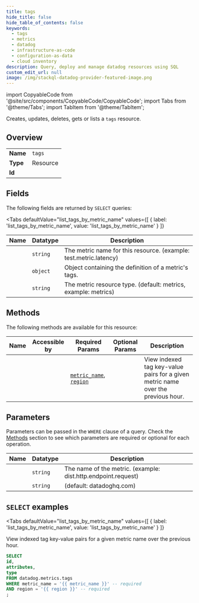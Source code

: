 ```yaml
--- 
title: tags
hide_title: false
hide_table_of_contents: false
keywords:
  - tags
  - metrics
  - datadog
  - infrastructure-as-code
  - configuration-as-data
  - cloud inventory
description: Query, deploy and manage datadog resources using SQL
custom_edit_url: null
image: /img/stackql-datadog-provider-featured-image.png
---
```


import CopyableCode from '@site/src/components/CopyableCode/CopyableCode';
import Tabs from '@theme/Tabs';
import TabItem from '@theme/TabItem';

Creates, updates, deletes, gets or lists a <code>tags</code> resource.

## Overview
<table><tbody>
<tr><td><b>Name</b></td><td><code>tags</code></td></tr>
<tr><td><b>Type</b></td><td>Resource</td></tr>
<tr><td><b>Id</b></td><td><CopyableCode code="datadog.metrics.tags" /></td></tr>
</tbody></table>

## Fields

The following fields are returned by `SELECT` queries:

<Tabs
    defaultValue="list_tags_by_metric_name"
    values={[
        { label: 'list_tags_by_metric_name', value: 'list_tags_by_metric_name' }
    ]}
>
<TabItem value="list_tags_by_metric_name">

<table>
<thead>
    <tr>
    <th>Name</th>
    <th>Datatype</th>
    <th>Description</th>
    </tr>
</thead>
<tbody>
<tr>
    <td><CopyableCode code="id" /></td>
    <td><code>string</code></td>
    <td>The metric name for this resource. (example: test.metric.latency)</td>
</tr>
<tr>
    <td><CopyableCode code="attributes" /></td>
    <td><code>object</code></td>
    <td>Object containing the definition of a metric's tags.</td>
</tr>
<tr>
    <td><CopyableCode code="type" /></td>
    <td><code>string</code></td>
    <td>The metric resource type. (default: metrics, example: metrics)</td>
</tr>
</tbody>
</table>
</TabItem>
</Tabs>

## Methods

The following methods are available for this resource:

<table>
<thead>
    <tr>
    <th>Name</th>
    <th>Accessible by</th>
    <th>Required Params</th>
    <th>Optional Params</th>
    <th>Description</th>
    </tr>
</thead>
<tbody>
<tr>
    <td><a href="#list_tags_by_metric_name"><CopyableCode code="list_tags_by_metric_name" /></a></td>
    <td><CopyableCode code="select" /></td>
    <td><a href="#parameter-metric_name"><code>metric_name</code></a>, <a href="#parameter-region"><code>region</code></a></td>
    <td></td>
    <td>View indexed tag key-value pairs for a given metric name over the previous hour.</td>
</tr>
</tbody>
</table>

## Parameters

Parameters can be passed in the `WHERE` clause of a query. Check the [Methods](#methods) section to see which parameters are required or optional for each operation.

<table>
<thead>
    <tr>
    <th>Name</th>
    <th>Datatype</th>
    <th>Description</th>
    </tr>
</thead>
<tbody>
<tr id="parameter-metric_name">
    <td><CopyableCode code="metric_name" /></td>
    <td><code>string</code></td>
    <td>The name of the metric. (example: dist.http.endpoint.request)</td>
</tr>
<tr id="parameter-region">
    <td><CopyableCode code="region" /></td>
    <td><code>string</code></td>
    <td>(default: datadoghq.com)</td>
</tr>
</tbody>
</table>

## `SELECT` examples

<Tabs
    defaultValue="list_tags_by_metric_name"
    values={[
        { label: 'list_tags_by_metric_name', value: 'list_tags_by_metric_name' }
    ]}
>
<TabItem value="list_tags_by_metric_name">

View indexed tag key-value pairs for a given metric name over the previous hour.

```sql
SELECT
id,
attributes,
type
FROM datadog.metrics.tags
WHERE metric_name = '{{ metric_name }}' -- required
AND region = '{{ region }}' -- required
;
```
</TabItem>
</Tabs>
